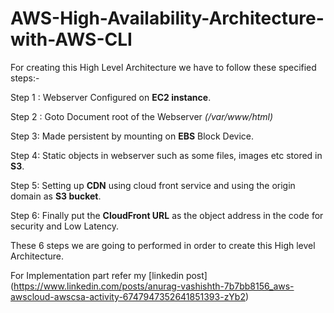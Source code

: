 # AWS-High-Availability-Architecture-with-AWS-CLI

For creating this High Level Architecture we have to follow these specified steps:-

Step 1 : Webserver Configured on **EC2 instance**.

Step 2 : Goto Document root of the Webserver *(/var/www/html)*

Step 3: Made persistent by mounting on **EBS** Block Device.

Step 4: Static objects in webserver such as some files, images etc stored in **S3**.

Step 5: Setting up **CDN** using cloud front service and using the origin domain as **S3 bucket**.

Step 6: Finally put the **CloudFront URL** as the object address in the code for security and Low Latency.

These 6 steps we are going to performed in order to create this High level Architecture.

For Implementation part refer my [linkedin post] (https://www.linkedin.com/posts/anurag-vashishth-7b7bb8156_aws-awscloud-awscsa-activity-6747947352641851393-zYb2)
